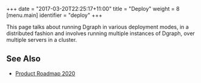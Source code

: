 +++
date = "2017-03-20T22:25:17+11:00"
title = "Deploy"
weight = 8
[menu.main]
  identifier = "deploy"
+++

This page talks about running Dgraph in various deployment modes, in a distributed fashion and involves
running multiple instances of Dgraph, over multiple servers in a cluster.

## See Also

* [Product Roadmap 2020](https://github.com/dgraph-io/dgraph/issues/4724)
